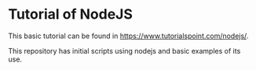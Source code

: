 # Tutorial of NodeJS
This basic tutorial can be found in https://www.tutorialspoint.com/nodejs/.

This repository has initial scripts using nodejs and basic examples of its use.
